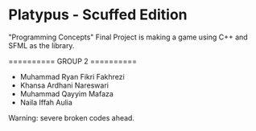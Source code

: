 # Platypus - Scuffed Edition
"Programming Concepts" Final Project is making a game using C++ and SFML as the library.

========== GROUP 2 ==========
- Muhammad Ryan Fikri Fakhrezi
- Khansa Ardhani Nareswari
- Muhammad Qayyim Mafaza
- Naila Iffah Aulia

Warning: severe broken codes ahead.
